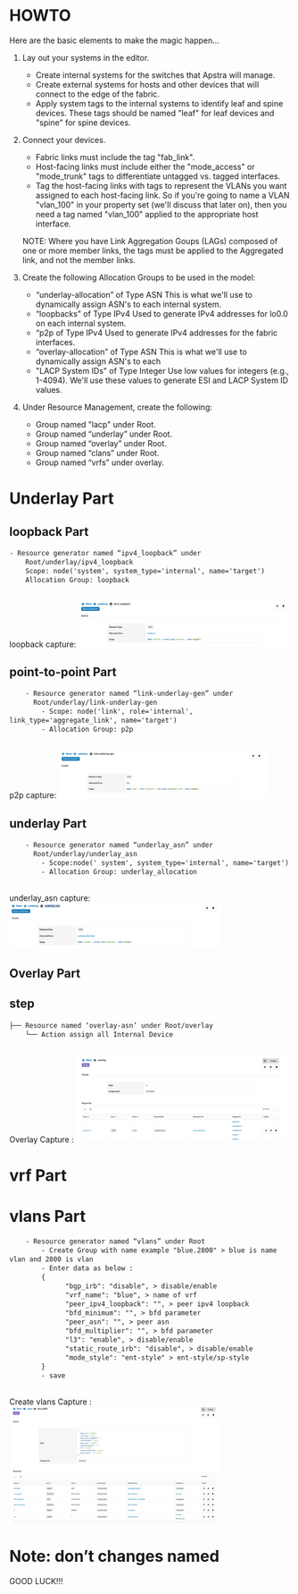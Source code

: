 # HOWTO
Here are the basic elements to make the magic happen...

1.  Lay out your systems in the editor.
    - Create internal systems for the switches that Apstra will manage.
    - Create external systems for hosts and other devices that will connect
      to the edge of the fabric.
    - Apply system tags to the internal systems to identify leaf and spine
      devices.  These tags should be named "leaf" for leaf devices and
      "spine" for spine devices.

2.  Connect your devices.
    - Fabric links must include the tag "fab_link".
    - Host-facing links must include either the "mode_access" or
      "mode_trunk" tags to differentiate untagged vs. tagged interfaces.
    - Tag the host-facing links with tags to represent the VLANs you
      want assigned to each host-facing link.  So if you're going to name
      a VLAN "vlan_100" in your property set (we'll discuss that later on),
      then you need a tag named "vlan_100" applied to the appropriate
      host interface.
    
    NOTE:  Where you have Link Aggregation Goups (LAGs) composed of one
           or more member links, the tags must be applied to the Aggregated
           link, and not the member links.

3.  Create the following Allocation Groups to be used in the model:
    - “underlay-allocation” of Type ASN
        This is what we'll use to dynamically assign ASN's to each
        internal system.
    - “loopbacks" of Type IPv4
        Used to generate IPv4 addresses for lo0.0 on each internal system.
    - “p2p of Type IPv4
        Used to generate IPv4 addresses for the fabric interfaces.
    - “overlay-allocation” of Type ASN
        This is what we'll use to dynamically assign ASN's to each
    - "LACP System IDs" of Type Integer
        Use low values for integers (e.g., 1-4094).  We'll use these values
        to generate ESI and LACP System ID values.

4.  Under Resource Management, create the following:
    - Group named "lacp" under Root.
    - Group named “underlay” under Root.
    - Group named “overlay” under Root.
    - Group named “clans” under Root.
    - Group named “vrfs” under overlay.
# Underlay Part
## loopback Part
```
- Resource generator named “ipv4_loopback” under
    Root/underlay/ipv4_loopback
    Scope: node('system', system_type='internal', name='target')
    Allocation Group: loopback
```
<br>
    loopback capture:
      <img src="Images/ipv4_loopback.png" width="75%" height="75%">
 <br>

## point-to-point Part
```
    - Resource generator named “link-underlay-gen” under
      Root/underlay/link-underlay-gen
        - Scope: node('link', role='internal', link_type='aggregate_link', name='target')
        - Allocation Group: p2p
```
<br>
    p2p capture:
        <img src="Images/link-underlay-gen.png" width="75%" height="75%">
<br>

## underlay Part
```
    - Resource generator named “underlay_asn” under
      Root/underlay/underlay_asn
        - Scope:node(' system', system_type='internal', name='target')
        - Allocation Group: underlay_allocation
```
<br>
    underlay_asn capture:
        <img src="Images/underlay_asn.png" width="75%" height="75%">
<br>

## Overlay Part 

## step
```
├── Resource named ‘overlay-asn’ under Root/overlay
    └── Action assign all Internal Device
```
<br>
Overlay Capture :
     <img src="Images/overlay-asn.png" width="75%" height="75%">
<br>
     
# vrf Part
# vlans Part
```
    - Resource generator named “vlans” under Root
        - Create Group with name example "blue.2800" > blue is name vlan and 2800 is vlan
        - Enter data as below : 
        {
              "bgp_irb": "disable", > disable/enable
              "vrf_name": "blue", > name of vrf
              "peer_ipv4_loopback": "", > peer ipv4 loopback
              "bfd_minimum": "", > bfd parameter
              "peer_asn": "", > peer asn
              "bfd_multiplier": "", > bfd parameter
              "l3": "enable", > disable/enable
              "static_route_irb": "disable", > disable/enable
              "mode_style": "ent-style" > ent-style/sp-style
        }
        - save
```
<br>
Create vlans Capture :
     <img src="Images/create_vlans.png" width="75%" height="75%">
<br>

# Note: don’t changes named


GOOD LUCK!!!
    
    
